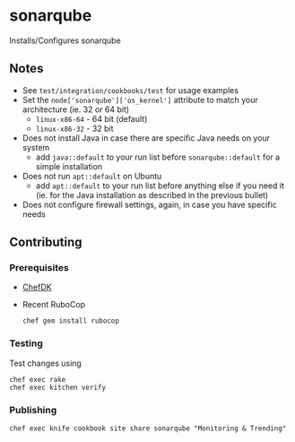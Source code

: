 # sonarqube

Installs/Configures sonarqube

## Notes

- See `test/integration/cookbooks/test` for usage examples
- Set the `node['sonarqube']['os_kernel']` attribute to match your architecture (ie. 32 or 64 bit)
  - `linux-x86-64` - 64 bit (default)
  - `linux-x86-32` - 32 bit
- Does not install Java in case there are specific Java needs on your system
  - add `java::default` to your run list before `sonarqube::default` for a simple installation
- Does not run `apt::default` on Ubuntu
  - add `apt::default` to your run list before anything else if you need it (ie. for the Java installation as described in the previous bullet)
- Does not configure firewall settings, again, in case you have specific needs

## Contributing

### Prerequisites

- [ChefDK](http://downloads.getchef.com/chef-dk/ "ChefDK")
- Recent RuboCop
  
  ```
  chef gem install rubocop
  ```

### Testing

Test changes using

```
chef exec rake
chef exec kitchen verify
```

### Publishing

```
chef exec knife cookbook site share sonarqube "Monitoring & Trending"
```
